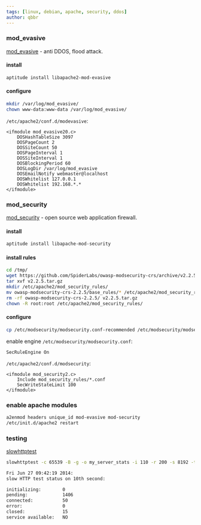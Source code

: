 ```yaml
---
tags: [linux, debian, apache, security, ddos]
author: qbbr
---
```


### mod_evasive

[mod_evasive](http://www.zdziarski.com/blog/?page_id=442) - anti DDOS, flood attack.

#### install

```bash
aptitude install libapache2-mod-evasive
```

#### configure

```bash
mkdir /var/log/mod_evasive/
chown www-data:www-data /var/log/mod_evasive/
```

`/etc/apache2/conf.d/modevasive`:

```apache2
<ifmodule mod_evasive20.c>
	DOSHashTableSize 3097
	DOSPageCount 2
	DOSSiteCount 50
	DOSPageInterval 1
	DOSSiteInterval 1
	DOSBlockingPeriod 60
	DOSLogDir /var/log/mod_evasive
	DOSEmailNotify webmaster@localhost
	DOSWhitelist 127.0.0.1
	DOSWhitelist 192.168.*.*
</ifmodule>
```

### mod_security

[mod_security](https://modsecurity.org/) - open source web application firewall.

#### install

```bash
aptitude install libapache-mod-security
```

#### install rules

```bash
cd /tmp/
wget https://github.com/SpiderLabs/owasp-modsecurity-crs/archive/v2.2.5.tar.gz
tar xvf v2.2.5.tar.gz
mkdir /etc/apache2/mod_security_rules/
mv owasp-modsecurity-crs-2.2.5/base_rules/* /etc/apache2/mod_security_rules/
rm -rf owasp-modsecurity-crs-2.2.5/ v2.2.5.tar.gz
chown -R root:root /etc/apache2/mod_security_rules/
```

#### configure

```bash
cp /etc/modsecurity/modsecurity.conf-recommended /etc/modsecurity/modsecurity.conf
```

enable engine `/etc/modsecurity/modsecurity.conf`:

```apache2
SecRuleEngine On
```

`/etc/apache2/conf.d/modsecurity`:

```apache2
<ifmodule mod_security2.c>
	Include mod_security_rules/*.conf
	SecWriteStateLimit 100
</ifmodule>
```

### enable apache modules

```bash
a2enmod headers unique_id mod-evasive mod-security
/etc/init.d/apache2 restart
```

### testing

[slowhttptest](http://code.google.com/p/slowhttptest/)

```bash
slowhttptest -c 65539 -B -g -o my_server_stats -i 110 -r 200 -s 8192 -t FAKEVERB -u www.my-site.local -x 10 -p 3

Fri Jun 27 09:42:19 2014:
slow HTTP test status on 10th second:

initializing:        0
pending:             1406
connected:           50
error:               0
closed:              15
service available:   NO
```
